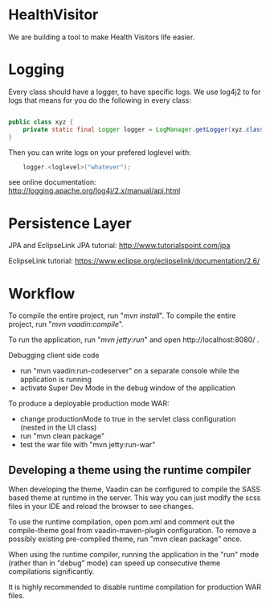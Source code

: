 HealthVisitor
==============

We are building a tool to make Health Visitors life easier.


Logging
========
Every class should have a logger, to have specific logs.
We use log4j2 to for logs that means for you do the following in every class:

``` java

public class xyz {
    private static final Logger logger = LogManager.getLogger(xyz.class);
}

```

Then you can write logs on your prefered loglevel with:
```java
    logger.<loglevel>("whatever");
```

see online documentation: http://logging.apache.org/log4j/2.x/manual/api.html

Persistence Layer
========
JPA and EclipseLink
JPA tutorial: http://www.tutorialspoint.com/jpa

EclipseLink tutorial:
https://www.eclipse.org/eclipselink/documentation/2.6/

Workflow
========

To compile the entire project, run "_mvn install_".
To compile the entire project, run "_mvn vaadin:compile_".

To run the application, run "_mvn jetty:run_" and open http://localhost:8080/ .

Debugging client side code
  - run "mvn vaadin:run-codeserver" on a separate console while the application is running
  - activate Super Dev Mode in the debug window of the application

To produce a deployable production mode WAR:
- change productionMode to true in the servlet class configuration (nested in the UI class)
- run "mvn clean package"
- test the war file with "mvn jetty:run-war"

Developing a theme using the runtime compiler
-------------------------

When developing the theme, Vaadin can be configured to compile the SASS based
theme at runtime in the server. This way you can just modify the scss files in
your IDE and reload the browser to see changes.

To use the runtime compilation, open pom.xml and comment out the compile-theme
goal from vaadin-maven-plugin configuration. To remove a possibly existing
pre-compiled theme, run "mvn clean package" once.

When using the runtime compiler, running the application in the "run" mode
(rather than in "debug" mode) can speed up consecutive theme compilations
significantly.

It is highly recommended to disable runtime compilation for production WAR files.
